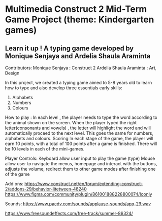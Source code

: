 # Multimedia Construct 2 Mid-Term Game Project (theme: Kindergarten games)

## Learn it up ! A typing game developed by Monique Senjaya and Ardelia Shaula Araminta

Contributors:
Monique Senjaya : Construct 2
Ardelia Shaula Araminta : Art, Design

In this project, we created a typing game aimed to 5-8 years old to learn how to type and also develop three essentials early skills:
1. Alphabets
2. Numbers
3. Colours

How to play :
In each level , the player needs to type the word according to the animal shown on the screen. When the player typed the right letter(consonants and vowels) , the letter will highlight the word and will automatically proceed to the next level. This goes the same for numbers, alphabets and colours.
Scoring In each stage of the game, the player will earn 10 points, with a total of 100 points after a game is finished. There will be 10 levels in each of the mini-games.

Player Controls:
Keyboard allow user input to play the game (type) Mouse allow user to navigate the menus, homepage and interact with the buttons, adjusts the volume, redirect them to other game modes after finishing one of the game


Add ons: https://www.construct.net/en/forum/extending-construct-2/addons-29/behavior-litetween-48240 https://www.figma.com/community/plugin/861001888228800074/Iconly

Sounds: https://www.pacdv.com/sounds/applause-sounds/app-29.wav

https://www.freesoundeffects.com/free-track/summer-89324/
